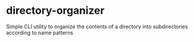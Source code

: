 # directory-organizer
Simple CLI utility to organize the contents of a directory into subdirectories according to name patterns
